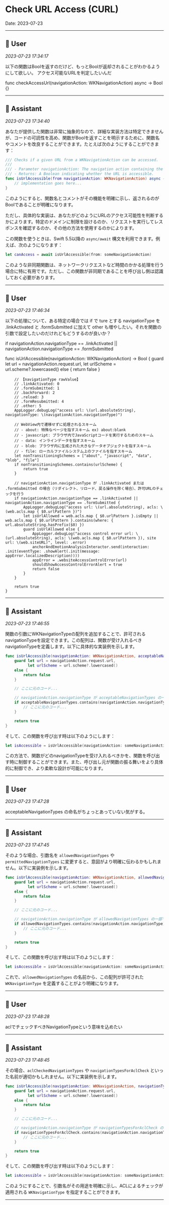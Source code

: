# Check URL Access (CURL)

Date: 2023-07-23

---

## 👤 User
*2023-07-23 17:34:17*

以下の関数はBoolを返すのだけど、もっとBoolが返却されることがわかるようにして欲しい。
アクセス可能なURLを判定したいんだ

func checkAccessUrl(navigationAction: WKNavigationAction) async -&gt; Bool {}

---

## 🤖 Assistant
*2023-07-23 17:34:40*

あなたが提供した関数は非常に抽象的なので、詳細な実装方法は特定できませんが、コードの可読性を高め、関数がBoolを返すことを明示するために、関数名やコメントを改良することができます。たとえば次のようにすることができます：

```swift
/// Checks if a given URL from a WKNavigationAction can be accessed.
/// 
/// - Parameter navigationAction: The navigation action containing the URL to be checked.
/// - Returns: A Boolean indicating whether the URL is accessible.
func isUrlAccessible(from navigationAction: WKNavigationAction) async -> Bool {
    // implementation goes here...
}
```
このようにすると、関数名とコメントがその機能を明確に示し、返されるのがBoolであることが明確になります。

ただし、具体的な実装は、あなたがどのようにURLのアクセス可能性を判断するかによります。特定のドメインに制限を設けるのか、リクエストを実行してレスポンスを確認するのか、その他の方法を使用するのかによります。

この関数を使うときは、Swift 5.5以降の `async/await` 構文を利用できます。例えば、次のようになります：

```swift
let canAccess = await isUrlAccessible(from: someNavigationAction)
```

このような非同期関数は、ネットワークリクエストなど時間のかかる処理を行う場合に特に有用です。ただし、この関数が非同期であることを呼び出し側は認識しておく必要があります。

---

## 👤 User
*2023-07-23 17:46:34*

以下の処理について、ある特定の場合では if で ture とする navigationType を .linkActivated と .formSubmitted に加えて other も増やしたい。それを関数の引数で設定したいのだけれどもどうするのが良いか？

if navigationAction.navigationType == .linkActivated || navigationAction.navigationType == .formSubmitted

func isUrlAccessible(navigationAction: WKNavigationAction) -&gt; Bool {
        guard let url = navigationAction.request.url,
              let urlScheme = url.scheme?.lowercased()
        else {
            return false
        }

        // 【navigationType rawValue】
        // .linkActivated: 0
        // .formSubmitted: 1
        // .backForward: 2
        // .reload: 3
        // .formResubmitted: 4
        // .other: 5
        AppLogger.debugLog("access url: \(url.absoluteString), navigationType: \(navigationAction.navigationType)")

        // WebView内で遷移せずに処理されるスキーム
        // - about: 特殊なページを指すスキーム ex) about:blank
        // - javascript: ブラウザ内でJavaScriptコードを実行するためのスキーム
        // - data: インラインデータを指すスキーム
        // - blob: ブラウザ内に生成された大きなデータオブジェクトを指すスキーム
        // - file: ローカルファイルシステム上のファイルを指すスキーム
        let nonTransitioningSchemes = ["about", "javascript", "data", "blob", "file"]
        if nonTransitioningSchemes.contains(urlScheme) {
            return true
        }

        // navigationAction.navigationType が .linkActivated または .formSubmitted の場合（リダイレクト、リロード、戻る操作を除く場合）、許可URLのチェックを行う
        if navigationAction.navigationType == .linkActivated || navigationAction.navigationType == .formSubmitted {
            AppLogger.debugLog("access url: \(url.absoluteString), acls: \(web.acls.map { $0.urlPattern })")
            let isUrlAllowed = web.acls.map { $0.urlPattern }.isEmpty || web.acls.map { $0.urlPattern }.contains(where: { url.absoluteString.hasPrefix($0) })
            guard isUrlAllowed else {
                AppLogger.debugLog("access control error url: \(url.absoluteString), acls: \(web.acls.map { $0.urlPattern }), site url: \(web.siteURL)", level: .error)
                anchorAndEmotionAnalysisInteractor.send(interaction: .init(eventType: .showAlert(.init(message: appError.localizedDescription))))
                appError = .websiteAccessControlError(url)
                shouldShowAccessControlErrorAlert = true
                return false
            }
        }

        return true
    }

---

## 🤖 Assistant
*2023-07-23 17:46:55*

関数の引数にWKNavigationTypeの配列を追加することで、許可されるnavigationTypeを設定できます。この配列は、関数が受け入れるべきnavigationTypeを定義します。以下に具体的な実装例を示します。

```swift
func isUrlAccessible(navigationAction: WKNavigationAction, acceptableNavigationTypes: [WKNavigationType]) -> Bool {
    guard let url = navigationAction.request.url,
          let urlScheme = url.scheme?.lowercased()
    else {
        return false
    }

    // ここに元のコード...

    // navigationAction.navigationType が acceptableNavigationTypes の一部である場合、許可URLのチェックを行う
    if acceptableNavigationTypes.contains(navigationAction.navigationType) {
        // ここに元のコード...
    }

    return true
}
```

そして、この関数を呼び出す時は以下のようにします：

```swift
let isAccessible = isUrlAccessible(navigationAction: someNavigationAction, acceptableNavigationTypes: [.linkActivated, .formSubmitted, .other])
```

この方法で、関数がどのnavigationTypeを受け入れるべきかを、関数を呼び出す時に制御することができます。また、呼び出し元が関数の振る舞いをより具体的に制御でき、より柔軟な設計が可能になります。

---

## 👤 User
*2023-07-23 17:47:28*

acceptableNavigationTypes の命名がちょっとあっていない気がする。

---

## 🤖 Assistant
*2023-07-23 17:47:45*

そのような場合、引数名を `allowedNavigationTypes` や `permittedNavigationTypes` に変更すると、意図がより明確に伝わるかもしれません。以下に実装例を示します。

```swift
func isUrlAccessible(navigationAction: WKNavigationAction, allowedNavigationTypes: [WKNavigationType]) -> Bool {
    guard let url = navigationAction.request.url,
          let urlScheme = url.scheme?.lowercased()
    else {
        return false
    }

    // ここに元のコード...

    // navigationAction.navigationType が allowedNavigationTypes の一部である場合、許可URLのチェックを行う
    if allowedNavigationTypes.contains(navigationAction.navigationType) {
        // ここに元のコード...
    }

    return true
}
```

そして、この関数を呼び出す時は以下のようにします：

```swift
let isAccessible = isUrlAccessible(navigationAction: someNavigationAction, allowedNavigationTypes: [.linkActivated, .formSubmitted, .other])
```

これで、`allowedNavigationTypes` の名前から、この配列が許可された `WKNavigationType` を定義することがより明確になります。

---

## 👤 User
*2023-07-23 17:48:28*

aclでチェックすべきNavigationTypeという意味を込めたい

---

## 🤖 Assistant
*2023-07-23 17:48:45*

その場合、`aclCheckedNavigationTypes` や `navigationTypesForAclCheck` といった名前が適切かもしれません。以下に実装例を示します。

```swift
func isUrlAccessible(navigationAction: WKNavigationAction, navigationTypesForAclCheck: [WKNavigationType]) -> Bool {
    guard let url = navigationAction.request.url,
          let urlScheme = url.scheme?.lowercased()
    else {
        return false
    }

    // ここに元のコード...

    // navigationAction.navigationType が navigationTypesForAclCheck の一部である場合、ACLによるURLのチェックを行う
    if navigationTypesForAclCheck.contains(navigationAction.navigationType) {
        // ここに元のコード...
    }

    return true
}
```

そして、この関数を呼び出す時は以下のようにします：

```swift
let isAccessible = isUrlAccessible(navigationAction: someNavigationAction, navigationTypesForAclCheck: [.linkActivated, .formSubmitted, .other])
```

このようにすることで、引数名がその用途を明確に示し、ACLによるチェックが適用される `WKNavigationType` を指定することができます。

---
